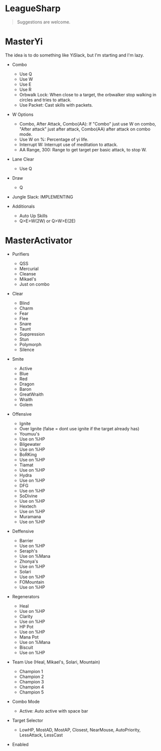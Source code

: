LeagueSharp
===========

> Suggestions are welcome. <br/>


MasterYi
===========
The idea is to do something like YiSlack, but I'm starting and I'm lazy.


* Combo
  *  Use Q
  *  Use W
  *  Use E
  *  Use R
  *  Orbwalk Lock: When close to a target, the orbwalker stop walking in circles and tries to attack.
  *  Use Packet: Cast skills with packets.

* W Options
  *  Combo, After Attack, Combo(AA): If "Combo" just use W on combo, "After attack" just after attack, Combo(AA) after attack on combo mode.
  *  Use W on %: Percentage of yi life.
  *  Interrupt W: Interrupt use of meditation to attack.
  *  AA Range, 300: Range to get target per basic attack, to stop W.

* Lane Clear
  *  Use Q

* Draw
  *  Q

* Jungle Slack: IMPLEMENTING

* Additionals
  *  Auto Up Skills
  *  Q>E>W(2W) or Q>W>E(2E)

MasterActivator
===========

* Purifiers
  *  QSS
  *  Mercurial
  *  Cleanse
  *  Mikael's
  *  Just on combo
                
* Clear
  *  Blind
  *  Charm
  *  Fear
  *  Flee
  *  Snare
  *  Taunt
  *  Suppression
  *  Stun
  *  Polymorph
  *  Silence

* Smite
  *  Active
  *  Blue
  *  Red
  *  Dragon
  *  Baron
  *  GreatWraith
  *  Wraith
  *  Golem

* Offensive
  *  Ignite
  *  Over Ignite (false = dont use ignite if the target already has)
  *  Youmuu's
  *  Use on %HP
  *  Bilgewater
  *  Use on %HP
  *  BoRKing
  *  Use on %HP
  *  Tiamat
  *  Use on %HP
  *  Hydra
  *  Use on %HP
  *  DFG
  *  Use on %HP
  *  SoDivine
  *  Use on %HP
  *  Hextech
  *  Use on %HP
  *  Muramana
  *  Use on %HP

* Deffensive
  *  Barrier
  *  Use on %HP
  *  Seraph's
  *  Use on %Mana
  *  Zhonya's
  *  Use on %HP
  *  Solari
  *  Use on %HP
  *  FOMountain
  *  Use on %HP

* Regenerators
  *  Heal
  *  Use on %HP
  *  Clarity
  *  Use on %HP
  *  HP Pot
  *  Use on %HP
  *  Mana Pot
  *  Use on %Mana
  *  Biscuit
  *  Use on %HP

* Team Use (Heal, Mikael's, Solari, Mountain)
  *  Champion 1
  *  Champion 2
  *  Champion 3
  *  Champion 4
  *  Champion 5

* Combo Mode
  * Active: Auto active with space bar

* Target Selector
  * LowHP, MostAD, MostAP, Closest, NearMouse, AutoPriority, LessAttack, LessCast
                
* Enabled
